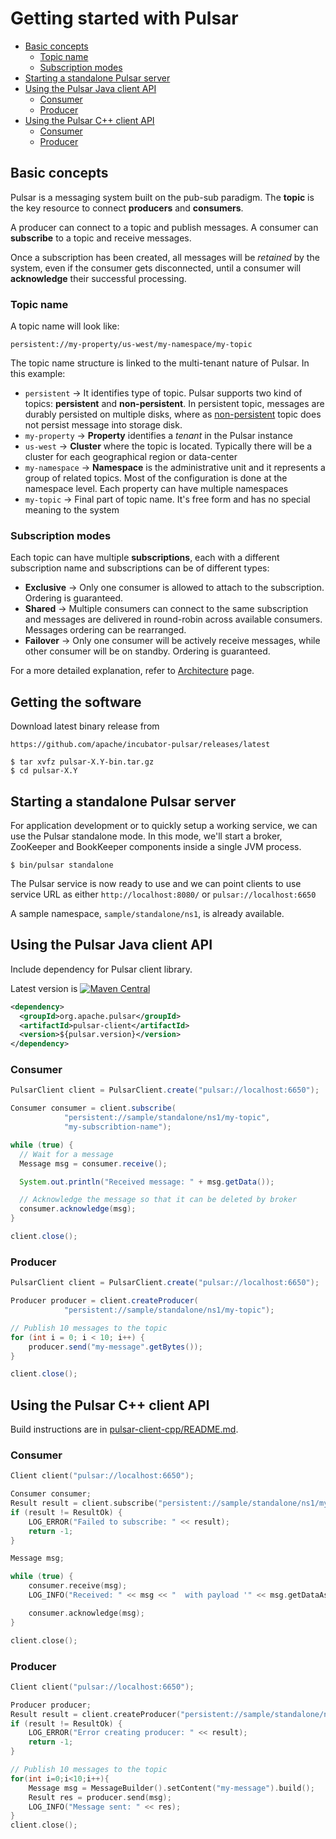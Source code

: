 
# Getting started with Pulsar

<!-- TOC depthFrom:2 depthTo:4 withLinks:1 updateOnSave:1 orderedList:0 -->

- [Basic concepts](#basic-concepts)
	- [Topic name](#topic-name)
	- [Subscription modes](#subscription-modes)
- [Starting a standalone Pulsar server](#starting-a-standalone-pulsar-server)
- [Using the Pulsar Java client API](#using-the-pulsar-java-client-api)
	- [Consumer](#consumer)
	- [Producer](#producer)
- [Using the Pulsar C++ client API](#using-the-pulsar-c-client-api)
	- [Consumer](#consumer)
	- [Producer](#producer)

<!-- /TOC -->

## Basic concepts

Pulsar is a messaging system built on the pub-sub paradigm. The **topic**
is the key resource to connect **producers** and **consumers**.

A producer can connect to a topic and publish messages. A consumer can
**subscribe** to a topic and receive messages.

Once a subscription has been created, all messages will be *retained* by
the system, even if the consumer gets disconnected, until a consumer will
**acknowledge** their successful processing.

### Topic name

A topic name will look like:
```
persistent://my-property/us-west/my-namespace/my-topic
```

The topic name structure is linked to the multi-tenant nature of Pulsar.
In this example:
 * `persistent` → It identifies type of topic. Pulsar supports two kind
 	of topics: **persistent** and **non-persistent**. In persistent topic,
 	messages are durably persisted on multiple disks, where as [non-persistent](NonPersistentTopic.md)
 	topic does not persist message into storage disk.
 * `my-property` → **Property** identifies a *tenant* in the Pulsar
    instance
 * `us-west` → **Cluster** where the topic is located. Typically there
    will be a cluster for each geographical region or data-center
 * `my-namespace` → **Namespace** is the administrative unit and it
    represents a group of related topics. Most of the configuration
    is done at the namespace level. Each property can have multiple
    namespaces
 * `my-topic` → Final part of topic name. It's free form and has no
    special meaning to the system

### Subscription modes

Each topic can have multiple **subscriptions**, each with a different
subscription name and subscriptions can be of different types:

 * **Exclusive** → Only one consumer is allowed to attach to the
  subscription. Ordering is guaranteed.
 * **Shared** → Multiple consumers can connect to the same subscription
   and messages are delivered in round-robin across available consumers.
	 Messages ordering can be rearranged.
 * **Failover** → Only one consumer will be actively receive messages,
   while other consumer will be on standby. Ordering is guaranteed.

For a more detailed explanation, refer to [Architecture](Architecture.md)
page.

## Getting the software

Download latest binary release from

```
https://github.com/apache/incubator-pulsar/releases/latest
```

```shell
$ tar xvfz pulsar-X.Y-bin.tar.gz
$ cd pulsar-X.Y
```

## Starting a standalone Pulsar server

For application development or to quickly setup a working service,
we can use the Pulsar standalone mode. In this mode, we'll start
a broker, ZooKeeper and BookKeeper components inside a single JVM
process.

```shell
$ bin/pulsar standalone
```

The Pulsar service is now ready to use and we can point
clients to use service URL as either `http://localhost:8080/` or `pulsar://localhost:6650`

A sample namespace, `sample/standalone/ns1`, is already available.

## Using the Pulsar Java client API

Include dependency for Pulsar client library.

Latest version is [![Maven Central](https://maven-badges.herokuapp.com/maven-central/org.apache.pulsar/pulsar-client/badge.svg)](https://maven-badges.herokuapp.com/maven-central/org.apache.pulsar/pulsar-client)

```xml
<dependency>
  <groupId>org.apache.pulsar</groupId>
  <artifactId>pulsar-client</artifactId>
  <version>${pulsar.version}</version>
</dependency>
```

### Consumer

```java
PulsarClient client = PulsarClient.create("pulsar://localhost:6650");

Consumer consumer = client.subscribe(
            "persistent://sample/standalone/ns1/my-topic",
            "my-subscribtion-name");

while (true) {
  // Wait for a message
  Message msg = consumer.receive();

  System.out.println("Received message: " + msg.getData());

  // Acknowledge the message so that it can be deleted by broker
  consumer.acknowledge(msg);
}

client.close();
```


### Producer

```java
PulsarClient client = PulsarClient.create("pulsar://localhost:6650");

Producer producer = client.createProducer(
            "persistent://sample/standalone/ns1/my-topic");

// Publish 10 messages to the topic
for (int i = 0; i < 10; i++) {
    producer.send("my-message".getBytes());
}

client.close();
```

## Using the Pulsar C++ client API

Build instructions are in [pulsar-client-cpp/README.md](../pulsar-client-cpp/README.md).

### Consumer

```cpp
Client client("pulsar://localhost:6650");

Consumer consumer;
Result result = client.subscribe("persistent://sample/standalone/ns1/my-topic", "my-subscribtion-name", consumer);
if (result != ResultOk) {
    LOG_ERROR("Failed to subscribe: " << result);
    return -1;
}

Message msg;

while (true) {
    consumer.receive(msg);
    LOG_INFO("Received: " << msg << "  with payload '" << msg.getDataAsString() << "'");

    consumer.acknowledge(msg);
}

client.close();
```


### Producer

```cpp
Client client("pulsar://localhost:6650");

Producer producer;
Result result = client.createProducer("persistent://sample/standalone/ns1/my-topic", producer);
if (result != ResultOk) {
    LOG_ERROR("Error creating producer: " << result);
    return -1;
}

// Publish 10 messages to the topic
for(int i=0;i<10;i++){
    Message msg = MessageBuilder().setContent("my-message").build();
    Result res = producer.send(msg);
    LOG_INFO("Message sent: " << res);
}
client.close();
```
